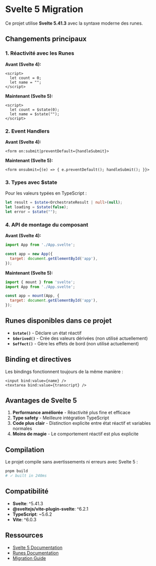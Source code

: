 # Svelte 5 Migration

Ce projet utilise **Svelte 5.41.3** avec la syntaxe moderne des runes.

## Changements principaux

### 1. Réactivité avec les Runes

**Avant (Svelte 4):**
```svelte
<script>
  let count = 0;
  let name = "";
</script>
```

**Maintenant (Svelte 5):**
```svelte
<script>
  let count = $state(0);
  let name = $state("");
</script>
```

### 2. Event Handlers

**Avant (Svelte 4):**
```svelte
<form on:submit|preventDefault={handleSubmit}>
```

**Maintenant (Svelte 5):**
```svelte
<form onsubmit={(e) => { e.preventDefault(); handleSubmit(); }}>
```

### 3. Types avec $state

Pour les valeurs typées en TypeScript :
```typescript
let result = $state<OrchestrateResult | null>(null);
let loading = $state(false);
let error = $state("");
```

### 4. API de montage du composant

**Avant (Svelte 4):**
```javascript
import App from './App.svelte';

const app = new App({
  target: document.getElementById('app'),
});
```

**Maintenant (Svelte 5):**
```javascript
import { mount } from 'svelte';
import App from './App.svelte';

const app = mount(App, {
  target: document.getElementById('app'),
});
```

## Runes disponibles dans ce projet

- **`$state()`** - Déclare un état réactif
- **`$derived()`** - Crée des valeurs dérivées (non utilisé actuellement)
- **`$effect()`** - Gère les effets de bord (non utilisé actuellement)

## Binding et directives

Les bindings fonctionnent toujours de la même manière :
```svelte
<input bind:value={name} />
<textarea bind:value={transcript} />
```

## Avantages de Svelte 5

1. **Performance améliorée** - Réactivité plus fine et efficace
2. **Type safety** - Meilleure intégration TypeScript
3. **Code plus clair** - Distinction explicite entre état réactif et variables normales
4. **Moins de magie** - Le comportement réactif est plus explicite

## Compilation

Le projet compile sans avertissements ni erreurs avec Svelte 5 :
```bash
pnpm build
# ✓ built in 240ms
```

## Compatibilité

- **Svelte**: ^5.41.3
- **@sveltejs/vite-plugin-svelte**: ^6.2.1
- **TypeScript**: ~5.6.2
- **Vite**: ^6.0.3

## Ressources

- [Svelte 5 Documentation](https://svelte.dev/docs/svelte/overview)
- [Runes Documentation](https://svelte.dev/docs/svelte/what-are-runes)
- [Migration Guide](https://svelte.dev/docs/svelte/v5-migration-guide)
